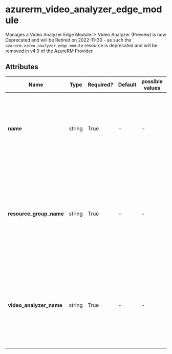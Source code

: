 # azurerm_video_analyzer_edge_module

Manages a Video Analyzer Edge Module.!> Video Analyzer (Preview) is now Deprecated and will be Retired on 2022-11-30 - as such the `azurerm_video_analyzer_edge_module` resource is deprecated and will be removed in v4.0 of the AzureRM Provider.

## Attributes

| Name | Type | Required? | Default  | possible values | Description |
| ---- | ---- | --------- | -------- | ----------- | ----------- |
| **name** | string | True | -  |  -  | Specifies the name of the Video Analyzer Edge Module. Changing this forces a new resource to be created. | 
| **resource_group_name** | string | True | -  |  -  | The name of the resource group in which to create the Video Analyzer Edge Module. Changing this forces a new resource to be created. | 
| **video_analyzer_name** | string | True | -  |  -  | The name of the Video Analyzer in which to create the Edge Module. Changing this forces a new resource to be created. | 

